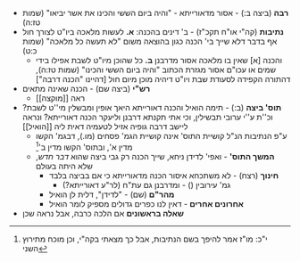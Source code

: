 * **רבה** (ביצה ב:) \- אסור מדאורייתא \- "והיה ביום הששי והכינו את אשר יביאו" (שמות טז:ה)
* **נתיבות** (קה"י או"ח תקכ"ז) \- ב' דינים בהכנה:
	**א.** לעשות מלאכה ביו"ט לצורך חול אף בדבר דלא שייך בי' הכנה כגון בהוצאה משום "לא תעשה כל מלאכה" (שמות כ:ט)
	* והכנה \[א\] שאין בו מלאכה אסור מדרבנן
	**ב.** כל שהוכן מיו"ט לשבת אפילו בידי שמים או עכו"ם אסור מגזרת הכתוב "והיה ביום הששי והכינו" (שמות טז:ה), דהתורה הקפידה לסעודת שבת ויו"ט דיהיה מוכן מיום חול \[דהיינו "הכנה דרבה"\]
* **רש"י** (ביצה שם) \- הכנה שאינה מתאים
	* ראה [[מוקצה]]
* **תוס' ביצה** (ב:) \- תימה הואיל והכנה דאורייתא היאך אופין ומבשלין מי''ט לשבת?
	וכ''ת ע''י ערובי תבשילין, וכי אתי תקנתא דרבנן וליעקר הכנה דאורייתא?
	ונראה ליישב דרבה גופיה אזיל לטעמיה דאית ליה [[הואיל]]
	* ע"פ הנתיבות הנ"ל קושיית התוס' אינה קושיית הגמ' פסחים (מו.), דבגמ' הקשו מדין א', ובתוס' הקשו מדין ב'[^1]
	* **המשך התוס'** \- ואפי' לדידן ניחא, שייך הכנה רק גבי ביצה שהוא *דבר חדש*, שלא היתה בעולם
		* **חינוך** (רצח) \- לא משתכחא איסור הכנה מדאורייתא כי אם בביצה בלבד
			* גמ' עירובין () \- ומדרבנן גם עת"ח (לר"ע דאורייתא?)
		* **מהר"ם** (שם) \- "לדידן", דלית לן הואיל
		* **אחרונים אחרים** \- דאין לנו כפרים גדולים מספיק לומר הואיל
* **שאלה בראשונים** אם הלכה כרבה, אבל נראה שכן


[^1]:  י"כ: מו"ז אמר להיפך בשם הנתיבות, אבל כך מצאתי בקה"י, וכן מוכח מתירוץ השני